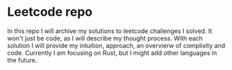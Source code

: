 # Leetcode repo

In this repo I will archive my solutions to leetcode challenges I solved.
It won't just be code, as I will describe my thought process.
With each solution I will provide my intuition, approach, an overvierw of complixity and code.
Currently I am focusing on Rust, but I might add other languages in the future.
